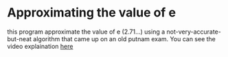 # Approximating the value of e
this program approximate the value of e (2.71...) using a not-very-accurate-but-neat algorithm that came up on an old putnam exam.
You can see the video explaination [here](https://youtu.be/AAir4vcxRPU?t=368)


